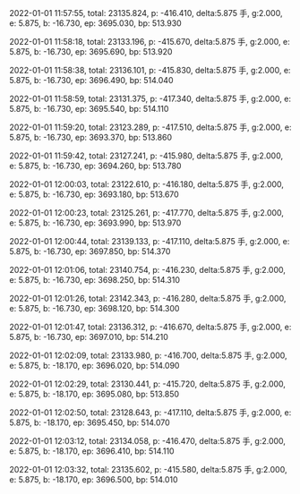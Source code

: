 2022-01-01 11:57:55, total: 23135.824, p: -416.410, delta:5.875 手, g:2.000, e: 5.875, b: -16.730, ep: 3695.030, bp: 513.930

2022-01-01 11:58:18, total: 23133.196, p: -415.670, delta:5.875 手, g:2.000, e: 5.875, b: -16.730, ep: 3695.690, bp: 513.920

2022-01-01 11:58:38, total: 23136.101, p: -415.830, delta:5.875 手, g:2.000, e: 5.875, b: -16.730, ep: 3696.490, bp: 514.040

2022-01-01 11:58:59, total: 23131.375, p: -417.340, delta:5.875 手, g:2.000, e: 5.875, b: -16.730, ep: 3695.540, bp: 514.110

2022-01-01 11:59:20, total: 23123.289, p: -417.510, delta:5.875 手, g:2.000, e: 5.875, b: -16.730, ep: 3693.370, bp: 513.860

2022-01-01 11:59:42, total: 23127.241, p: -415.980, delta:5.875 手, g:2.000, e: 5.875, b: -16.730, ep: 3694.260, bp: 513.780

2022-01-01 12:00:03, total: 23122.610, p: -416.180, delta:5.875 手, g:2.000, e: 5.875, b: -16.730, ep: 3693.180, bp: 513.670

2022-01-01 12:00:23, total: 23125.261, p: -417.770, delta:5.875 手, g:2.000, e: 5.875, b: -16.730, ep: 3693.990, bp: 513.970

2022-01-01 12:00:44, total: 23139.133, p: -417.110, delta:5.875 手, g:2.000, e: 5.875, b: -16.730, ep: 3697.850, bp: 514.370

2022-01-01 12:01:06, total: 23140.754, p: -416.230, delta:5.875 手, g:2.000, e: 5.875, b: -16.730, ep: 3698.250, bp: 514.310

2022-01-01 12:01:26, total: 23142.343, p: -416.280, delta:5.875 手, g:2.000, e: 5.875, b: -16.730, ep: 3698.120, bp: 514.300

2022-01-01 12:01:47, total: 23136.312, p: -416.670, delta:5.875 手, g:2.000, e: 5.875, b: -16.730, ep: 3697.010, bp: 514.210

2022-01-01 12:02:09, total: 23133.980, p: -416.700, delta:5.875 手, g:2.000, e: 5.875, b: -18.170, ep: 3696.020, bp: 514.090

2022-01-01 12:02:29, total: 23130.441, p: -415.720, delta:5.875 手, g:2.000, e: 5.875, b: -18.170, ep: 3695.080, bp: 513.850

2022-01-01 12:02:50, total: 23128.643, p: -417.110, delta:5.875 手, g:2.000, e: 5.875, b: -18.170, ep: 3695.450, bp: 514.070

2022-01-01 12:03:12, total: 23134.058, p: -416.470, delta:5.875 手, g:2.000, e: 5.875, b: -18.170, ep: 3696.410, bp: 514.110

2022-01-01 12:03:32, total: 23135.602, p: -415.580, delta:5.875 手, g:2.000, e: 5.875, b: -18.170, ep: 3696.500, bp: 514.010